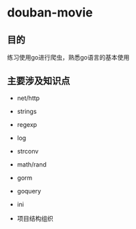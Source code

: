 # douban-movie

## 目的

练习使用go进行爬虫，熟悉go语言的基本使用

## 主要涉及知识点

- net/http
- strings
- regexp
- log
- strconv
- math/rand

- gorm
- goquery
- ini

- 项目结构组织
